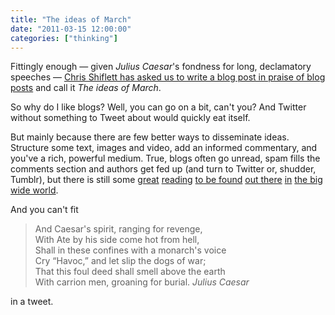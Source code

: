 ```yaml
---
title: "The ideas of March"
date: "2011-03-15 12:00:00"
categories: ["thinking"]
---
```



Fittingly enough — given _Julius Caesar_'s fondness for long, declamatory speeches — [Chris Shiflett has asked us to write a blog post in praise of blog posts](https://shiflett.org/blog/2011/mar/ideas-of-march) and call it _The ideas of March_.

So why do I like blogs? Well, you can go on a bit, can't you? And Twitter without something to Tweet about would quickly eat itself.

But mainly because there are few better ways to disseminate ideas. Structure some text, images and video, add an informed commentary, and you've a rich, powerful medium. True, blogs often go unread, spam fills the comments section and authors get fed up (and turn to Twitter or, shudder, Tumblr), but there is still some [great](https://www.66000milesperhour.com/) [reading](https://blog.fawny.org/) [to be found](https://www.nextleft.org/) [out there](https://www.daccreative.co.uk/goodcopybadcopy/2011/03/10/twelve-more-words-to-ban-from-your-workplace/) [in](https://www.gerrymcgovern.com/nt/2011/nt-2011-03-14-Price-business.htm) [the big wide world](https://www.contrast.ie/blog/the-future-of-analytics-products/).

And you can't fit

> And Caesar's spirit, ranging for revenge,<br>
With Ate by his side come hot from hell,<br>
Shall in these confines with a monarch's voice<br>
Cry “Havoc,” and let slip the dogs of war;<br>
That this foul deed shall smell above the earth<br>
With carrion men, groaning for burial. <cite>Julius Caesar</cite>


in a tweet.
